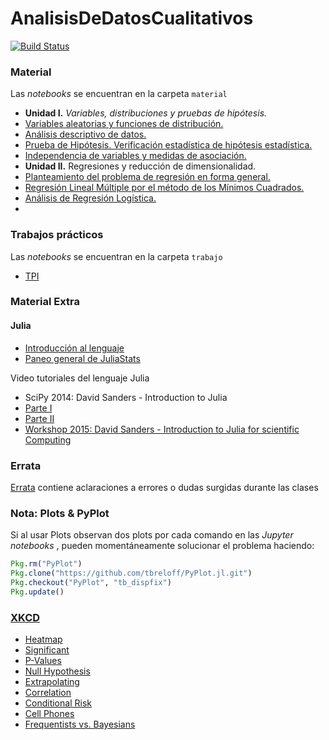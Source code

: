# AnalisisDeDatosCualitativos

[![Build Status](https://travis-ci.org/diegozea/AnalisisDeDatosCualitativos.jl.svg?branch=master)](https://travis-ci.org/diegozea/AnalisisDeDatosCualitativos.jl)

### Material

Las *notebooks* se encuentran en la carpeta `material`

- **Unidad I.** *Variables, distribuciones y pruebas de hipótesis.*
 - [Variables aleatorias y funciones de distribución.](http://nbviewer.jupyter.org/github/diegozea/AnalisisDeDatosCualitativos.jl/blob/master/material/I.1.VariablesAleatoriasyFuncionesDeDistribucion.ipynb)
 - [Análisis descriptivo de datos.](http://nbviewer.jupyter.org/github/diegozea/AnalisisDeDatosCualitativos.jl/blob/96630dec6d6b0583e3793acf0fbda8413b03c210/material/I.2.AnalisisDescriptivoDeDatos.ipynb)
 - [Prueba de Hipótesis. Verificación estadística de hipótesis estadística.](http://nbviewer.jupyter.org/github/diegozea/AnalisisDeDatosCualitativos.jl/blob/master/material/I.3.PruebaDeHipotesis.ipynb)
 - [Independencia de variables y medidas de asociación.](http://nbviewer.jupyter.org/github/diegozea/AnalisisDeDatosCualitativos.jl/blob/master/material/I.4.IndependenciaDeVariablesyMedidasDeAsociacion.ipynb)
- **Unidad II.** Regresiones y reducción de dimensionalidad.
 - [Planteamiento del problema de regresión en forma general.](http://nbviewer.jupyter.org/github/diegozea/AnalisisDeDatosCualitativos.jl/blob/master/material/II.1.Regresion.ipynb)
 - [Regresión Lineal Múltiple por el método de los Mínimos Cuadrados.](http://nbviewer.jupyter.org/github/diegozea/AnalisisDeDatosCualitativos.jl/blob/master/material/II.2.RegresionLinealMultiple.ipynb)
 - [Análisis de Regresión Logística.](http://nbviewer.jupyter.org/github/diegozea/AnalisisDeDatosCualitativos.jl/blob/master/material/II.3.RegresionLogistica.ipynb)
 - []()

### Trabajos prácticos

Las *notebooks* se encuentran en la carpeta `trabajo`

- [TPI](http://nbviewer.jupyter.org/github/diegozea/AnalisisDeDatosCualitativos.jl/blob/fc9f5ed5f984672e17150f5ebd32e29ad3f85220/trabajos/TPI.ipynb)

### Material Extra

#### Julia

- [Introducción al lenguaje](http://nbviewer.jupyter.org/format/slides/github/diegozea/ADayWithJulia/blob/master/EstudiantesBioinfo2016/Introduccion_a_Julia.ipynb#/)
- [Paneo general de JuliaStats](http://nbviewer.jupyter.org/format/slides/github/diegozea/ADayWithJulia/blob/master/EstudiantesBioinfo2016/Analisis_de_datos.ipynb#/)

Video tutoriales del lenguaje Julia

- SciPy 2014: David Sanders - Introduction to Julia
 - [Parte I](https://youtu.be/vWkgEddb4-A)
 - [Parte II](https://youtu.be/I3JH5Bg46yU)
- [Workshop 2015: David Sanders - Introduction to Julia for scientific Computing](https://youtu.be/gQ1y5NUD_RI)


### Errata

[Errata](http://nbviewer.jupyter.org/github/diegozea/AnalisisDeDatosCualitativos.jl/blob/96630dec6d6b0583e3793acf0fbda8413b03c210/material/Errata.ipynb) contiene aclaraciones a errores o dudas surgidas durante las clases

### Nota: Plots & PyPlot

Si al usar Plots observan dos plots por cada comando en las *Jupyter notebooks* , pueden momentáneamente solucionar el problema haciendo:

```julia
Pkg.rm("PyPlot")
Pkg.clone("https://github.com/tbreloff/PyPlot.jl.git")
Pkg.checkout("PyPlot", "tb_dispfix")
Pkg.update()
```

### [XKCD](http://xkcd.com/)

- [Heatmap](https://www.explainxkcd.com/wiki/index.php/1138:_Heatmap)
- [Significant](https://www.explainxkcd.com/wiki/index.php/882:_Significant)
- [P-Values](https://www.explainxkcd.com/wiki/index.php/1478:_P-Values)
- [Null Hypothesis](https://www.explainxkcd.com/wiki/index.php/892:_Null_Hypothesis)
- [Extrapolating](Extrapolating)
- [Correlation](https://www.explainxkcd.com/wiki/index.php/552:_Correlation)
- [Conditional Risk](https://www.explainxkcd.com/wiki/index.php/795:_Conditional_Risk)
- [Cell Phones](https://www.explainxkcd.com/wiki/index.php/925:_Cell_Phones)
- [Frequentists vs. Bayesians](https://www.explainxkcd.com/wiki/index.php/1132:_Frequentists_vs._Bayesians)
